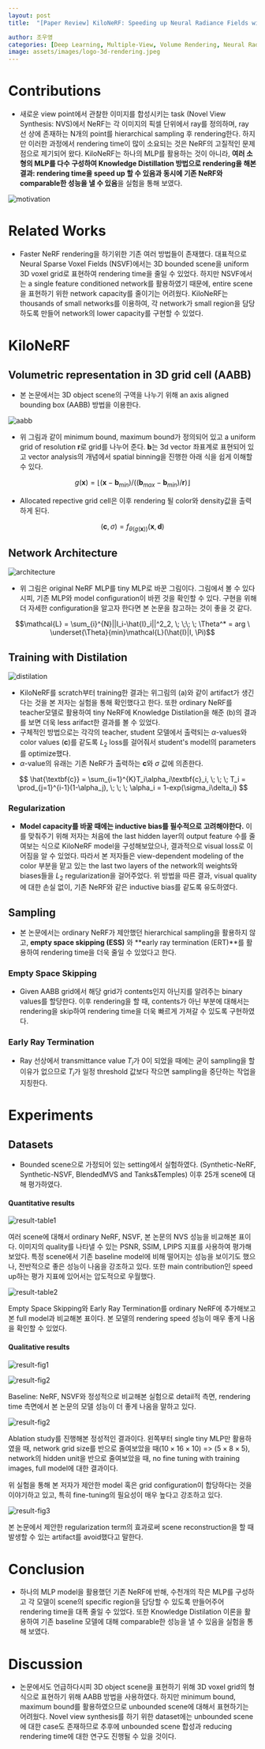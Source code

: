 ```yaml
---
layout: post
title:  "[Paper Review] KiloNeRF: Speeding up Neural Radiance Fields with Thousands of Tiny MLPs"

author: 조우영
categories: [Deep Learning, Multiple-View, Volume Rendering, Neural Radiance Fields, Fast Inference]
image: assets/images/logo-3d-rendering.jpeg
---
```


# Contributions
- 새로운 view point에서 관찰한 이미지를 합성시키는 task (Novel View Synthesis: NVS)에서 NeRF는 각 이미지의 픽셀 단위에서 ray를 정의하며, ray 선 상에 존재하는 N개의 point를 hierarchical sampling 후 rendering한다. 하지만 이러한 과정에서 rendering time이 많이 소요되는 것은 NeRF의 고질적인 문제점으로 제기되어 왔다. KiloNeRF는 하나의 MLP를 활용하는 것이 아니라, **여러 소형의 MLP를 다수 구성하여 Knowledge Distillation 방법으로 rendering을 해본 결과: rendering time을 speed up 할 수 있음과 동시에 기존 NeRF와 comparable한 성능을 낼 수 있음**을 실험을 통해 보였다.

![motivation](/assets/posts/3d-rendering/kilonerf/motivation.PNG)

# Related Works

- Faster NeRF rendering을 하기위한 기존 여러 방법들이 존재했다. 대표적으로 Neural Sparse Voxel Fields (NSVF)에서는 3D bounded scene을 uniform 3D voxel grid로 표현하여 rendering time을 줄일 수 있었다. 하지만 NSVF에서는 a single feature conditioned network를 활용하였기 때문에, entire scene을 표현하기 위한 network capacity를 줄이기는 어려웠다. KiloNeRF는 thousands of small networks를 이용하여, 각 network가 small region을 담당하도록 만들어 network의 lower capacity를 구현할 수 있었다.

# KiloNeRF

## Volumetric representation in 3D grid cell (AABB)

- 본 논문에서는 3D object scene의 구역을 나누기 위해 an axis aligned bounding box (AABB) 방법을 이용한다.

![aabb](/assets/posts/3d-rendering/kilonerf/aabb.PNG)

- 위 그림과 같이 minimum bound, maximum bound가 정의되어 있고 a uniform grid of resolution $\textbf{r}$로 grid를 나누어 준다. $\textbf{b}$는 3d vector 좌표계로 표현되어 있고 vector analysis의 개념에서 spatial binning을 진행한 아래 식을 쉽게 이해할 수 있다.

$$ g(\textbf{x}) = \left \lfloor (\textbf{x} - \textbf{b}_{min})/((\textbf{b}_{max} - \textbf{b}_{min})/\textbf{r}) \right \rfloor $$

- Allocated repective grid cell은 이후 rendering 될 color와 density값을 출력하게 된다.

$$ (\textbf{c}, \sigma) = f_{\theta(g(\textbf{x}))}(\textbf{x}, \textbf{d}) $$

## Network Architecture

![architecture](/assets/posts/3d-rendering/kilonerf/architecture.PNG)

- 위 그림은 original NeRF MLP를 tiny MLP로 바꾼 그림이다. 그림에서 볼 수 있다시피, 기존 MLP와 model configuration이 바뀐 것을 확인할 수 있다. 구현을 위해 더 자세한 configuration을 알고자 한다면 본 논문을 참고하는 것이 좋을 것 같다.

$$\mathcal{L} = \sum_{i}^{N}||I_i-\hat{I}_i||^2_2, \; \;\;  \; \Theta^* = arg \ \underset{\Theta}{min}\mathcal{L}(\hat{I}|I, \Pi)$$

## Training with Distilation

![distilation](/assets/posts/3d-rendering/kilonerf/distillation.PNG)

- KiloNeRF를 scratch부터 training한 결과는 위그림의 (a)와 같이 artifact가 생긴다는 것을 본 저자는 실험을 통해 확인했다고 한다. 또한 ordinary NeRF를 teacher모델로 활용하여 tiny NeRF에 Knowledge Distilation을 해준 (b)의 결과를 보면 더욱 less arifact한 결과를 볼 수 있었다.
- 구체적인 방법으로는 각각의 teacher, student 모델에서 출력되는 $\alpha$-values와 color values ($\textbf{c}$)를 같도록 $L_2$ loss를 걸어줘서 student's model의 parameters를 optimize했다.
- $\alpha$-value의 유래는 기존 NeRF가 출력하는 $\textbf{c}$와 $\sigma$ 값에 의존한다.

$$ \hat{\textbf{c}} = \sum_{i=1}^{K}T_i\alpha_i\textbf{c}_i, \; \; \;  T_i = \prod_{j=1}^{i-1}(1-\alpha_j), \; \; \; \alpha_i = 1-exp(\sigma_i\delta_i) $$

### Regularization

- **Model capacity를 바꿀 때에는 inductive bias를 필수적으로 고려해야한다.** 이를 맞춰주기 위해 저자는 처음에 the last hidden layer의 output feature 수를 줄여보는 식으로 KiloNeRF model을 구성해보았으나, 결과적으로 visual loss로 이어짐을 알 수 있었다. 따라서 본 저자들은 view-dependent modeling of the color 부분을 맡고 있는 the last two layers of the network의 weights와 biases들을 $L_2$ regularization을 걸어주었다. 위 방법을 따른 결과, visual quality에 대한 손실 없이, 기존 NeRF와 같은 inductive bias를 같도록 유도하였다.

## Sampling

- 본 논문에서는 ordinary NeRF가 제안했던 hierarchical sampling을 활용하지 않고, **empty space skipping (ESS)** 와 **early ray termination (ERT)**를 활용하여 rendering time을 더욱 줄일 수 있었다고 한다.

### Empty Space Skipping

- Given AABB grid에서 해당 grid가 contents인지 아닌지를 알려주는 binary values를 할당한다. 이후 rendering을 할 때, contents가 아닌 부분에 대해서는 rendering을 skip하여 rendering time을 더욱 빠르게 가져갈 수 있도록 구현하였다.

### Early Ray Termination

- Ray 선상에서 transmittance value $T_i$가 0이 되었을 때에는 굳이 sampling을 할 이유가 없으므로 $T_i$가 일정 threshold 값보다 작으면 sampling을 중단하는 작업을 지칭한다.

# Experiments

## Datasets

- Bounded scene으로 가정되어 있는 setting에서 실험하였다. (Synthetic-NeRF, Synthetic-NSVF, BlendedMVS and Tanks&Temples) 이후 25개 scene에 대해 평가하였다.

#### Quantitative results

![result-table1](/assets/posts/3d-rendering/kilonerf/result-table1.PNG)

여러 scene에 대해서 ordinary NeRF, NSVF, 본 논문의 NVS 성능을 비교해본 표이다. 이미지의 quality를 나타낼 수 있는 PSNR, SSIM, LPIPS 지표를 사용하여 평가해보았다. 특정 scene에서 기존 baseline model에 비해 떨어지는 성능을 보이기도 했으나, 전반적으로 좋은 성능이 나옴을 강조하고 있다. 또한 main contribution인 speed up하는 평가 지표에 있어서는 압도적으로 우월했다.

![result-table2](/assets/posts/3d-rendering/kilonerf/result-table2.PNG)

Empty Space Skipping와 Early Ray Termination를 ordinary NeRF에 추가해보고 본 full model과 비교해본 표이다. 본 모델의 rendering speed 성능이 매우 좋게 나옴을 확인할 수 있었다.

#### Qualitative results

![result-fig1](/assets/posts/3d-rendering/kilonerf/result-fig1.PNG)

![result-fig2](/assets/posts/3d-rendering/kilonerf/result-fig1-1.PNG)

Baseline: NeRF, NSVF와 정성적으로 비교해본 실험으로 detail적 측면, rendering time 측면에서 본 논문의 모델 성능이 더 좋게 나옴을 말하고 있다.

![result-fig2](/assets/posts/3d-rendering/kilonerf/result-fig2.PNG)

Ablation study를 진행해본 정성적인 결과이다. 왼쪽부터 single tiny MLP만 활용하였을 때, network grid size를 반으로 줄여보았을 때($10 \times 16 \times 10$) => ($5 \times 8 \times 5$), network의 hidden unit을 반으로 줄여보았을 때, no fine tuning with training images, full model에 대한 결과이다.

위 실험을 통해 본 저자가 제안한 model 혹은 grid configuration이 합당하다는 것을 이야기하고 있고, 특히 fine-tuning의 필요성이 매우 높다고 강조하고 있다.

![result-fig3](/assets/posts/3d-rendering/kilonerf/result-fig3.PNG)

본 논문에서 제안한 regularization term의 효과로써 scene reconstruction을 할 때 발생할 수 있는 artifact를 avoid했다고 말한다.

# Conclusion

- 하나의 MLP model을 활용했던 기존 NeRF에 반해, 수천개의 작은 MLP를 구성하고 각 모델이 scene의 specific region을 담당할 수 있도록 만들어주어 rendering time을 대폭 줄일 수 있었다. 또한 Knowledge Distilation 이론을 활용하여 기존 baseline 모델에 대해 comparable한 성능을 낼 수 있음을 실험을 통해 보였다.

# Discussion

- 논문에서도 언급하다시피 3D object scene을 표현하기 위해 3D voxel grid의 형식으로 표현하기 위해 AABB 방법을 사용하였다. 하지만  minimum bound, maximum bound를 활용하였으므로 unbounded scene에 대해서 표현하기는 어려웠다. Novel view synthesis를 하기 위한 dataset에는 unbounded scene에 대한 case도 존재하므로 추후에 unbounded scene 합성과 reducing rendering time에 대한 연구도 진행될 수 있을 것이다.
